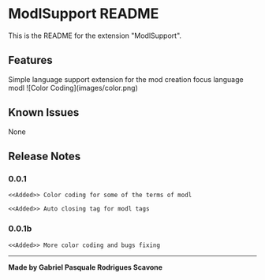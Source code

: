 # ModlSupport README

This is the README for the extension "ModlSupport". 

## Features

Simple language support extension for the mod creation focus language modl
\!\[Color Coding\]\(images/color.png\)

## Known Issues

None

## Release Notes

### 0.0.1
    <<Added>> Color coding for some of the terms of modl

    <<Added>> Auto closing tag for modl tags

### 0.0.1b
    <<Added>> More color coding and bugs fixing


----------------------------------------------------------------------------------------------------------

**Made by Gabriel Pasquale Rodrigues Scavone**